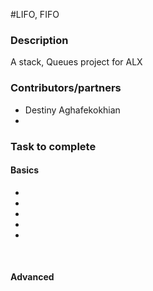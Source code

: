 #LIFO, FIFO
### Description
A stack, Queues project for ALX <br />

### Contributors/partners
- Destiny Aghafekokhian
-


### Task to complete
#### Basics
-
-
-
-
-
<br />

#### Advanced
